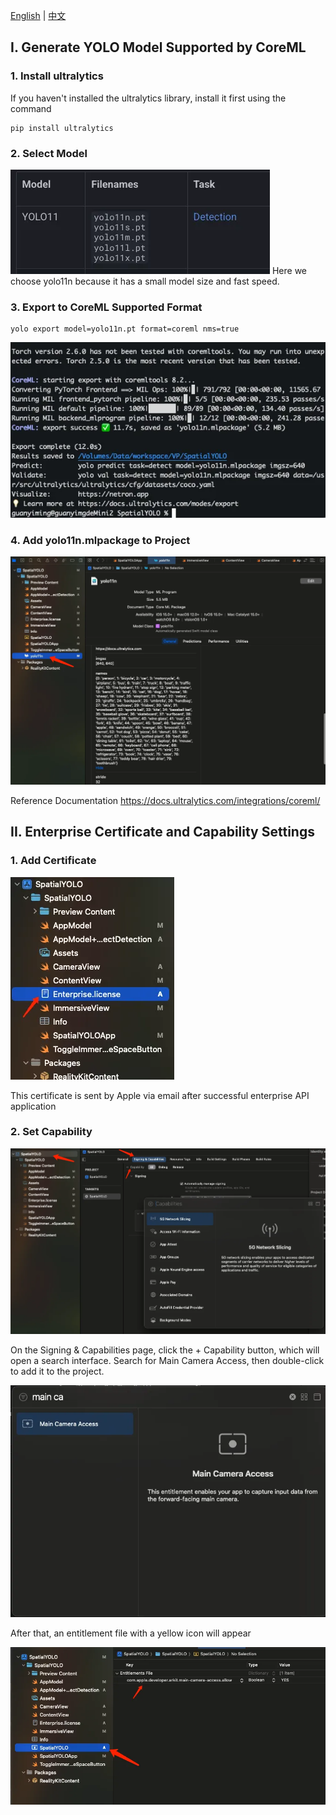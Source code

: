 [English](README.md) | [中文](README_zh.md)

## I. Generate YOLO Model Supported by CoreML
### 1. Install ultralytics
If you haven't installed the ultralytics library, install it first using the command
```
pip install ultralytics
```
### 2. Select Model
![](doc/1.png)
Here we choose yolo11n because it has a small model size and fast speed.
### 3. Export to CoreML Supported Format
```
yolo export model=yolo11n.pt format=coreml nms=true
```
![](doc/2.png)
### 4. Add yolo11n.mlpackage to Project
![](doc/3.png)

Reference Documentation
https://docs.ultralytics.com/integrations/coreml/

## II. Enterprise Certificate and Capability Settings
### 1. Add Certificate
![](doc/4.png)

This certificate is sent by Apple via email after successful enterprise API application
### 2. Set Capability
![](doc/5.png)

On the Signing & Capabilities page, click the + Capability button, which will open a search interface. Search for Main Camera Access, then double-click to add it to the project.

![](doc/6.png)

After that, an entitlement file with a yellow icon will appear

![](doc/7.png)
